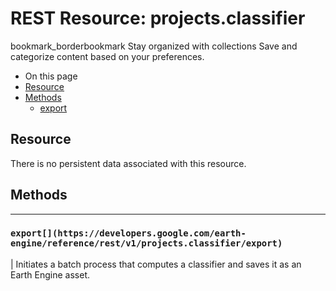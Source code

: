  
#  REST Resource: projects.classifier 
bookmark_borderbookmark Stay organized with collections  Save and categorize content based on your preferences. 
  * On this page
  * [Resource](https://developers.google.com/earth-engine/reference/rest/v1/projects.classifier#resource)
  * [Methods](https://developers.google.com/earth-engine/reference/rest/v1/projects.classifier#methods)
    * [export](https://developers.google.com/earth-engine/reference/rest/v1/projects.classifier#export)


## Resource
There is no persistent data associated with this resource.
## Methods  
---  
### `export[](https://developers.google.com/earth-engine/reference/rest/v1/projects.classifier/export)`
|  Initiates a batch process that computes a classifier and saves it as an Earth Engine asset.  
